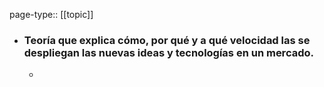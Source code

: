 page-type:: [[topic]]
- ### Teoría que explica cómo, por qué y a qué velocidad las se despliegan las nuevas ideas y tecnologías en un mercado.
  - 



